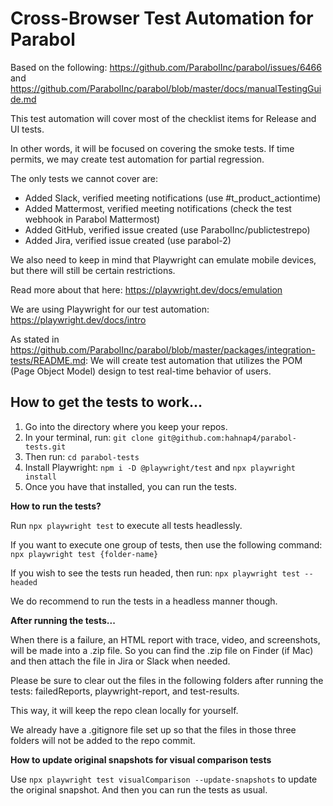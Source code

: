 # Cross-Browser Test Automation for Parabol

Based on the following: https://github.com/ParabolInc/parabol/issues/6466 and https://github.com/ParabolInc/parabol/blob/master/docs/manualTestingGuide.md

This test automation will cover most of the checklist items for Release and UI tests. 

In other words, it will be focused on covering the smoke tests. If time permits, we may create test automation for partial regression.

The only tests we cannot cover are:

 - Added Slack, verified meeting notifications (use #t_product_actiontime)
 - Added Mattermost, verified meeting notifications (check the test webhook in Parabol Mattermost)
 - Added GitHub, verified issue created (use ParabolInc/publictestrepo)
 - Added Jira, verified issue created (use parabol-2)

We also need to keep in mind that Playwright can emulate mobile devices, but there will still be certain restrictions. 

Read more about that here: https://playwright.dev/docs/emulation

We are using Playwright for our test automation: https://playwright.dev/docs/intro

As stated in https://github.com/ParabolInc/parabol/blob/master/packages/integration-tests/README.md: We will create test automation that utilizes the POM (Page Object Model) design to test real-time behavior of users.

## How to get the tests to work...

1. Go into the directory where you keep your repos.
2. In your terminal, run: `git clone git@github.com:hahnap4/parabol-tests.git`
3. Then run: `cd parabol-tests`
4. Install Playwright: `npm i -D @playwright/test` and `npx playwright install`
5. Once you have that installed, you can run the tests.

**How to run the tests?**

Run `npx playwright test` to execute all tests headlessly.

If you want to execute one group of tests, then use the following command: `npx playwright test {folder-name}`

If you wish to see the tests run headed, then run: `npx playwright test --headed`

We do recommend to run the tests in a headless manner though.

**After running the tests...**

When there is a failure, an HTML report with trace, video, and screenshots, will be made into a .zip file. So you can find the .zip file on Finder (if Mac) and then attach the file in Jira or Slack when needed.

Please be sure to clear out the files in the following folders after running the tests: failedReports, playwright-report, and test-results.

This way, it will keep the repo clean locally for yourself. 

We already have a .gitignore file set up so that the files in those three folders will not be added to the repo commit.

**How to update original snapshots for visual comparison tests**

Use `npx playwright test visualComparison --update-snapshots` to update the original snapshot. And then you can run the tests as usual.